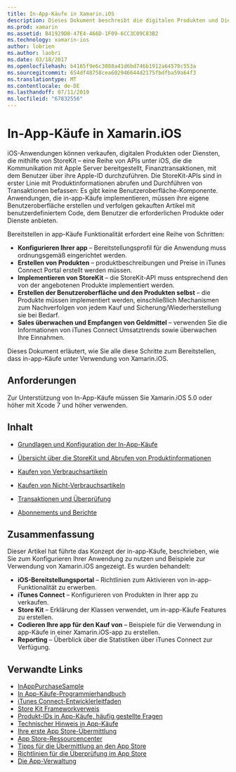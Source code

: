 ```yaml
---
title: In-App-Käufe in Xamarin.iOS
description: Dieses Dokument beschreibt die digitalen Produkten und Diensten, die mithilfe der StoreKit-APIs zu verkaufen. Es enthält links zu Anleitungen, die Konfiguration, verbrauchsartikeln, nicht-verbrauchsartikeln, Transaktionen, Abonnements und vieles mehr zu erläutern.
ms.prod: xamarin
ms.assetid: B41929D8-47E4-466D-1F09-6CC3C09C83B2
ms.technology: xamarin-ios
author: lobrien
ms.author: laobri
ms.date: 03/18/2017
ms.openlocfilehash: b4165f9e6c3088a41d6bd746b1912a64570c553a
ms.sourcegitcommit: 654df48758cea602946644d2175fbdfba59a64f3
ms.translationtype: MT
ms.contentlocale: de-DE
ms.lasthandoff: 07/11/2019
ms.locfileid: "67832556"
---
```

# <a name="in-app-purchasing-in-xamarinios"></a>In-App-Käufe in Xamarin.iOS

iOS-Anwendungen können verkaufen, digitalen Produkten oder Diensten, die mithilfe von StoreKit – eine Reihe von APIs unter iOS, die die Kommunikation mit Apple Server bereitgestellt, Finanztransaktionen, mit dem Benutzer über ihre Apple-ID durchzuführen. Die StoreKit-APIs sind in erster Linie mit Produktinformationen abrufen und Durchführen von Transaktionen befassen: Es gibt keine Benutzeroberfläche-Komponente. Anwendungen, die in-app-Käufe implementieren, müssen ihre eigene Benutzeroberfläche erstellen und verfolgen gekauften Artikel mit benutzerdefiniertem Code, dem Benutzer die erforderlichen Produkte oder Dienste anbieten.

Bereitstellen in app-Käufe Funktionalität erfordert eine Reihe von Schritten:

-  **Konfigurieren Ihrer app** – Bereitstellungsprofil für die Anwendung muss ordnungsgemäß eingerichtet werden.
-  **Erstellen von Produkten** – produktbeschreibungen und Preise in iTunes Connect Portal erstellt werden müssen.
-  **Implementieren von StoreKit** – die StoreKit-API muss entsprechend den von der angebotenen Produkte implementiert werden.
-  **Erstellen der Benutzeroberfläche und den Produkten selbst** – die Produkte müssen implementiert werden, einschließlich Mechanismen zum Nachverfolgen von jedem Kauf und Sicherung/Wiederherstellung sie bei Bedarf.
-  **Sales überwachen und Empfangen von Geldmittel** – verwenden Sie die Informationen von iTunes Connect Umsatztrends sowie überwachen Ihre Einnahmen.

Dieses Dokument erläutert, wie Sie alle diese Schritte zum Bereitstellen, dass in-app-Käufe unter Verwendung von Xamarin.iOS.

## <a name="requirements"></a>Anforderungen

Zur Unterstützung von In-App-Käufe müssen Sie Xamarin.iOS 5.0 oder höher mit Xcode 7 und höher verwenden.

## <a name="contents"></a>Inhalt

* [Grundlagen und Konfiguration der In-App-Käufe](~/ios/platform/in-app-purchasing/in-app-purchase-basics-and-configuration.md)

* [Übersicht über die StoreKit und Abrufen von Produktinformationen](~/ios/platform/in-app-purchasing/store-kit-overview-and-retreiving-product-information.md)

* [Kaufen von Verbrauchsartikeln](~/ios/platform/in-app-purchasing/purchasing-consumable-products.md)

* [Kaufen von Nicht-Verbrauchsartikeln](~/ios/platform/in-app-purchasing/purchasing-non-consumable-products.md)

* [Transaktionen und Überprüfung](~/ios/platform/in-app-purchasing/transactions-and-verification.md)

* [Abonnements und Berichte](~/ios/platform/in-app-purchasing/subscriptions-and-reporting.md)

## <a name="summary"></a>Zusammenfassung

Dieser Artikel hat führte das Konzept der in-app-Käufe, beschrieben, wie Sie zum Konfigurieren Ihrer Anwendung zu nutzen und Beispiele zur Verwendung von Xamarin.iOS angezeigt. Es wurden behandelt:

-  **iOS-Bereitstellungsportal** – Richtlinien zum Aktivieren von in-app-Funktionalität zu erwerben.
-  **iTunes Connect** – Konfigurieren von Produkten in Ihrer app zu verkaufen.
-  **Store Kit** – Erklärung der Klassen verwendet, um in-app-Käufe Features zu erstellen.
-  **Codieren Ihre app für den Kauf von** – Beispiele für die Verwendung in app-Käufe in einer Xamarin.iOS-app zu erstellen.
-  **Reporting** – Überblick über die Statistiken über iTunes Connect zur Verfügung.


## <a name="related-links"></a>Verwandte Links

- [InAppPurchaseSample](https://developer.xamarin.com/samples/StoreKit/)
- [In App-Käufe-Programmierhandbuch](https://developer.apple.com/library/ios/documentation/NetworkingInternet/Conceptual/StoreKitGuide/Introduction.html)
- [iTunes Connect-Entwicklerleitfaden](https://developer.apple.com/library/ios/documentation/LanguagesUtilities/Conceptual/iTunesConnect_Guide/iTunesConnect_Guide.pdf)
- [Store Kit Frameworkverweis](https://developer.apple.com/library/ios/documentation/StoreKit/Reference/StoreKit_Collection/StoreKit_Collection.pdf)
- [Produkt-IDs in App-Käufe, häufig gestellte Fragen](https://developer.apple.com/library/ios/#qa/qa1329/_index.html)
- [Technischer Hinweis in App-Käufe](https://developer.apple.com/library/ios/#technotes/tn2259/_index.html)
- [Ihre erste App Store-Übermittlung](https://developer.apple.com/library/ios/documentation/IDEs/Conceptual/AppDistributionGuide/Introduction/Introduction.html)
- [App Store-Ressourcencenter](https://developer.apple.com/appstore/index.html)
- [Tipps für die Übermittlung an den App Store](https://developer.apple.com/appstore/resources/submission/tips.html)
- [Richtlinien für die Überprüfung im App Store](https://developer.apple.com/appstore/resources/approval/guidelines.html)
- [Die App-Verwaltung](https://developer.apple.com/appstore/resources/managing/index.html)
